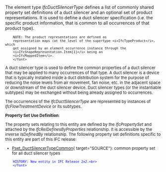 The element type _IfcDuctSilencerType_ defines a list of commonly shared property set definitions of a duct silencer and an optional set of product representations. It is used to define a duct silencer specification (i.e. the specific product information, that is common to all occurrences of that product type).

> <font size="-1">
		NOTE: The product representations are defined as
		representation maps (at the level of the supertype <i>IfcTypeProduct</i>, which
		get assigned by an element occurrence instance through the
		<i>IfcShapeRepresentation.Item[1]</i> being an
		<i>IfcMappedItem</i>.
    	</font>

A duct silencer type is used to define the common properties of a duct silencer that may be applied to many occurrences of that type. A duct silencer is a device that is typically installed inside a duct distribution system for the purpose of reducing the noise levels from air movement, fan noise, etc. in the adjacent space or downstream of the duct silencer device. Duct silencer types (or the instantiable subtypes) may be exchanged without being already assigned to occurrences.

The occurrences of the _IfcDuctSilencerType_ are represented by instances of _IfcFlowTreatmentDevice_ or its subtypes.

****Property Set Use Definition****:

The property sets relating to this entity are defined by the _IfcPropertySet_ and attached by the _IfcRelDefinesByProperties_ relationship. It is accessible by the inverse _IsDefinedBy_ relationship. The following property set definitions specific to this entity are part of this IFC release:

* [Pset_DuctSilencerTypeCommon](../../psd/IfcHvacDomain/Pset_DuctSilencerTypeCommon.xml){ target="SOURCE"}: common property set for all duct silencer types 

> <font color="#0000ff" size="-1">
    	HISTORY: New entity in IFC Release 2x2.<br>
    	</font>